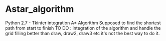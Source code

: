 # Astar_algorithm

Python 2.7 - Tkinter integration
A* Algorithm
Supposed to find the shortest path from start to finish
TO DO : integration of the algorithm and handle the grid filling better than draw, draw2, draw3 etc it's not the best way to do it.
